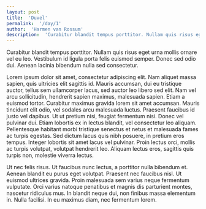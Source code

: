 ```yaml
---
layout: post
title:  'Duvel'
permalink:  '/day/1'
author:  'Harmen van Rossum'
description:  'Curabitur blandit tempus porttitor. Nullam quis risus eget urna mollis ornare vel eu leo. Vestibulum id ligula porta felis euismod semper. Donec sed odio dui. Aenean lacinia bibendum nulla sed consectetur.'
---
```

<p class='intro'><span class='dropcap'>C</span>urabitur blandit tempus porttitor. Nullam quis risus eget urna mollis ornare vel eu leo. Vestibulum id ligula porta felis euismod semper. Donec sed odio dui. Aenean lacinia bibendum nulla sed consectetur.</p>
Lorem ipsum dolor sit amet, consectetur adipiscing elit. Nam aliquet massa sapien, quis ultricies elit sagittis id. Mauris accumsan, dui eu tristique auctor, tellus sem ullamcorper lacus, sed auctor leo libero sed elit. Nam vel arcu sollicitudin, hendrerit sapien maximus, malesuada sapien. Etiam a euismod tortor. Curabitur maximus gravida lorem sit amet accumsan. Mauris tincidunt elit odio, vel sodales arcu malesuada luctus. Praesent faucibus id justo vel dapibus. Ut ut pretium nisi, feugiat fermentum nisi. Donec vel pulvinar dui. Etiam lobortis ex in lectus blandit, vel consectetur leo aliquam. Pellentesque habitant morbi tristique senectus et netus et malesuada fames ac turpis egestas. Sed dictum lacus quis nibh posuere, in pretium eros tempus. Integer lobortis sit amet lacus vel pulvinar. Proin lectus orci, mollis ac turpis volutpat, volutpat hendrerit leo. Aliquam lectus eros, sagittis quis turpis non, molestie viverra lectus.

Ut nec felis risus. Ut faucibus nunc lectus, a porttitor nulla bibendum et. Aenean blandit eu purus eget volutpat. Praesent nec faucibus nisl. Ut euismod ultrices gravida. Proin malesuada sem varius neque fermentum vulputate. Orci varius natoque penatibus et magnis dis parturient montes, nascetur ridiculus mus. In blandit neque dui, non finibus massa elementum in. Nulla facilisi. In eu maximus diam, nec fermentum lorem.
